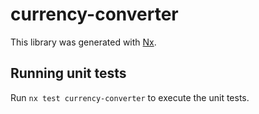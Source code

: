# currency-converter

This library was generated with [Nx](https://nx.dev).

## Running unit tests

Run `nx test currency-converter` to execute the unit tests.
